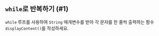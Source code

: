 ## `while`로 반복하기 (#1)

`while` 루프를 사용하여 `String` 매개변수를 받아 각 문자를 한 줄씩 출력하는 함수 `displayContent()`를 작성하세요.